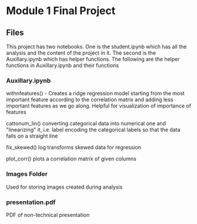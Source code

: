 
# Module 1 Final Project

## Files
This project has two notebooks. One is the student.ipynb which has all the analysis and the content of the project in it. The second is the Auxillary.ipynb which has helper functions. The following are the helper functions in Auxillary.ipynb and their functions

### Auxillary.ipynb
withnfeatures() - Creates a ridge regression model starting from the most important feature according to the correlation matrix and adding less important features as we go along. Helpful for visualization of importance of features

cattonum_lin() converting categorical data into numerical one and "linearizing" it, i.e. label encoding the categorical labels so that the data falls on a straight line

fix_skewed() log transforms skewed data for regression

plot_corr() plots a correlation matrix of given columns


### Images Folder
Used for storing images created during analysis

### presentation.pdf
PDF of non-technical presentation